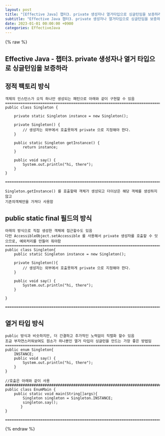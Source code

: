 ```yaml
---
layout: post
title: "[Effective Java] 챕터3. private 생성자나 열거타입으로 싱글턴임을 보증하라"
subtitle: "Effective Java 챕터3. private 생성자나 열거타입으로 싱글턴임을 보증하라"
date: 2023-01-01 00:00:00 +0900
categories: EffectiveJava
---
```

{% raw %}
## Effective Java - 챕터3. private 생성자나 열거 타입으로 싱글턴임을 보증하라  
  
## 정적 팩토리 방식  
	객제의 인스턴스가 오직 하나만 생성되는 패턴으로 아래와 같이 구현할 수 있음  
	=================================================================================================================  
	public class Singleton {  
  
		private static Singleton instance = new Singleton();  
  
		private Singleton() {  
			// 생성자는 외부에서 호출못하게 private 으로 지정해야 한다.  
		}  
  
		public static Singleton getInstance() {  
			return instance;  
		}  
  
		public void say() {  
			System.out.println("hi, there");  
		}  
	}  
  
	=================================================================================================================  
  
	Singleton.getInstance() 를 호출할때 객체가 생성되고 더이상은 해당 객체를 생성하지 않고  
	기존의객체만을 가져다 사용함  
  
## public static final 필드의 방식  
	아래의 방식으로 직접 생성한 객체에 접근할수도 있음  
	다만 AccessibleObject.setAccessible 를 사용해서 private 생성자를 호출할 수 잇으므로, 예외처리를 만들어 줘야함  
	=================================================================================================================  
	public class Singleton{  
		public static Singleton instance = new Singleton();  
  
		private Singleton(){  
			// 생성자는 외부에서 호출못하게 private 으로 지정해야 한다.  
		}  
  
		public void say() {  
			System.out.println("hi, there");  
		}  
  
	}  
  
	=================================================================================================================  
  
## 열거 타입 방식  
	public 방식과 비슷하지만, 더 간결하고 추가적인 노력없이 직렬화 할수 있음  
	조금 부자연스러워보여도 원소가 하나뿐인 열거 타입이 싱글턴을 만드는 가장 좋은 방법임  
	=================================================================================================================  
	public enum Singleton{  
		INSTANCE;  
		public void say() {  
			System.out.println("hi, there");  
		}  
	}  
  
	//호출은 아래와 같이 사용  
	##################################################################################################################  
	public class EnumMain {  
		public static void main(String[]args){  
			Singleton singleton = Singleton.INSTANCE;  
			singleton.say();  
		   }  
	}  
  
	=================================================================================================================  

{% endraw %}
